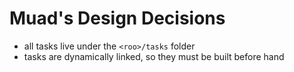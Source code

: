 # Muad's Design Decisions

* all tasks live under the `<roo>/tasks` folder
* tasks are dynamically linked, so they must be built before hand

